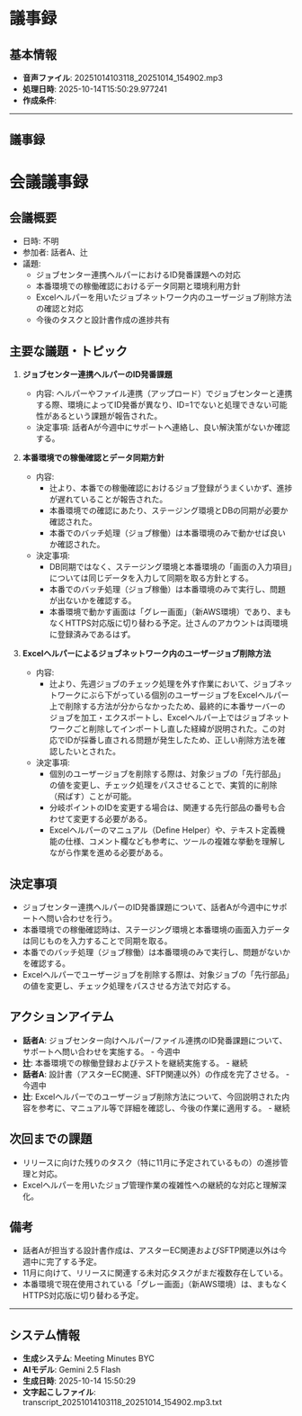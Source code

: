 # 議事録

## 基本情報

- **音声ファイル**: 20251014103118_20251014_154902.mp3
- **処理日時**: 2025-10-14T15:50:29.977241
- **作成条件**: 

---

## 議事録

# 会議議事録

## 会議概要
- 日時: 不明
- 参加者: 話者A、辻
- 議題:
    - ジョブセンター連携ヘルパーにおけるID発番課題への対応
    - 本番環境での稼働確認におけるデータ同期と環境利用方針
    - Excelヘルパーを用いたジョブネットワーク内のユーザージョブ削除方法の確認と対応
    - 今後のタスクと設計書作成の進捗共有

## 主要な議題・トピック
1.  **ジョブセンター連携ヘルパーのID発番課題**
    - 内容: ヘルパーやファイル連携（アップロード）でジョブセンターと連携する際、環境によってID発番が異なり、ID=1でないと処理できない可能性があるという課題が報告された。
    - 決定事項: 話者Aが今週中にサポートへ連絡し、良い解決策がないか確認する。

2.  **本番環境での稼働確認とデータ同期方針**
    - 内容:
        - 辻より、本番での稼働確認におけるジョブ登録がうまくいかず、進捗が遅れていることが報告された。
        - 本番環境での確認にあたり、ステージング環境とDBの同期が必要か確認された。
        - 本番でのバッチ処理（ジョブ稼働）は本番環境のみで動かせば良いか確認された。
    - 決定事項:
        - DB同期ではなく、ステージング環境と本番環境の「画面の入力項目」については同じデータを入力して同期を取る方針とする。
        - 本番でのバッチ処理（ジョブ稼働）は本番環境のみで実行し、問題が出ないかを確認する。
        - 本番環境で動かす画面は「グレー画面」（新AWS環境）であり、まもなくHTTPS対応版に切り替わる予定。辻さんのアカウントは両環境に登録済みであるはず。

3.  **Excelヘルパーによるジョブネットワーク内のユーザージョブ削除方法**
    - 内容:
        - 辻より、先週ジョブのチェック処理を外す作業において、ジョブネットワークにぶら下がっている個別のユーザージョブをExcelヘルパー上で削除する方法が分からなかったため、最終的に本番サーバーのジョブを加工・エクスポートし、Excelヘルパー上ではジョブネットワークごと削除してインポートし直した経緯が説明された。この対応でIDが採番し直される問題が発生したため、正しい削除方法を確認したいとされた。
    - 決定事項:
        - 個別のユーザージョブを削除する際は、対象ジョブの「先行部品」の値を変更し、チェック処理をパスさせることで、実質的に削除（飛ばす）ことが可能。
        - 分岐ポイントのIDを変更する場合は、関連する先行部品の番号も合わせて変更する必要がある。
        - Excelヘルパーのマニュアル（Define Helper）や、テキスト定義機能の仕様、コメント欄なども参考に、ツールの複雑な挙動を理解しながら作業を進める必要がある。

## 決定事項
- ジョブセンター連携ヘルパーのID発番課題について、話者Aが今週中にサポートへ問い合わせを行う。
- 本番環境での稼働確認時は、ステージング環境と本番環境の画面入力データは同じものを入力することで同期を取る。
- 本番でのバッチ処理（ジョブ稼働）は本番環境のみで実行し、問題がないかを確認する。
- Excelヘルパーでユーザージョブを削除する際は、対象ジョブの「先行部品」の値を変更し、チェック処理をパスさせる方法で対応する。

## アクションアイテム
- **話者A**: ジョブセンター向けヘルパー/ファイル連携のID発番課題について、サポートへ問い合わせを実施する。 - 今週中
- **辻**: 本番環境での稼働登録およびテストを継続実施する。 - 継続
- **話者A**: 設計書（アスターEC関連、SFTP関連以外）の作成を完了させる。 - 今週中
- **辻**: Excelヘルパーでのユーザージョブ削除方法について、今回説明された内容を参考に、マニュアル等で詳細を確認し、今後の作業に適用する。 - 継続

## 次回までの課題
- リリースに向けた残りのタスク（特に11月に予定されているもの）の進捗管理と対応。
- Excelヘルパーを用いたジョブ管理作業の複雑性への継続的な対応と理解深化。

## 備考
- 話者Aが担当する設計書作成は、アスターEC関連およびSFTP関連以外は今週中に完了する予定。
- 11月に向けて、リリースに関連する未対応タスクがまだ複数存在している。
- 本番環境で現在使用されている「グレー画面」（新AWS環境）は、まもなくHTTPS対応版に切り替わる予定。

---

## システム情報

- **生成システム**: Meeting Minutes BYC
- **AIモデル**: Gemini 2.5 Flash
- **生成日時**: 2025-10-14 15:50:29
- **文字起こしファイル**: transcript_20251014103118_20251014_154902.mp3.txt

